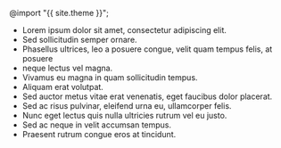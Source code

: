 ---
---

@import "{{ site.theme }}";

- Lorem ipsum dolor sit amet, consectetur adipiscing elit.
- Sed sollicitudin semper ornare.
- Phasellus ultrices, leo a posuere congue, velit quam tempus felis, at posuere
- neque lectus vel magna.
- Vivamus eu magna in quam sollicitudin tempus.
- Aliquam erat volutpat.
- Sed auctor metus vitae erat venenatis, eget faucibus dolor placerat.
- Sed ac risus pulvinar, eleifend urna eu, ullamcorper felis.
- Nunc eget lectus quis nulla ultricies rutrum vel eu justo.
- Sed ac neque in velit accumsan tempus.
- Praesent rutrum congue eros at tincidunt.
